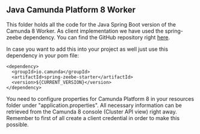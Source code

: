 ## Java Camunda Platform 8 Worker 
This folder holds all the code for the Java Spring Boot version of the Camunda 8 Worker. As client implementation we have used the spring-zeebe dependency. You can find the GitHub repository right [here](https://github.com/camunda-community-hub/spring-zeebe).

In case you want to add this into your project as well just use this dependency in your pom file:
```shell
<dependency>
  <groupId>io.camunda</groupId>
  <artifactId>spring-zeebe-starter</artifactId>
  <version>${CURRENT_VERSION}</version>
</dependency>
```

You need to configure properties for Camunda Platform 8 in your resources folder under "application.properties". All necessary information can be retrieved from the Camunda 8 console (Cluster API view) right away. Remember to first of all create a client credential in order to make this possible. 